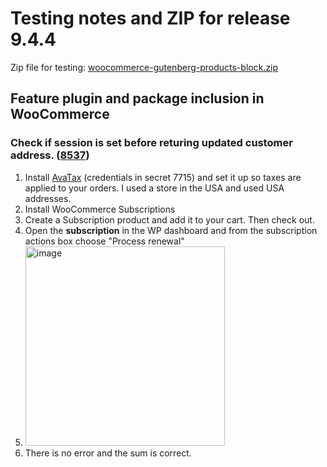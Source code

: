 # Testing notes and ZIP for release 9.4.4

Zip file for testing: [woocommerce-gutenberg-products-block.zip](https://github.com/woocommerce/woocommerce-blocks/files/10841444/woocommerce-gutenberg-products-block.zip)

## Feature plugin and package inclusion in WooCommerce

### Check if session is set before returing updated customer address. ([8537](https://github.com/woocommerce/woocommerce-blocks/pull/8537))

1. Install [AvaTax](https://woocommerce.com/products/woocommerce-avatax/) (credentials in secret 7715) and set it up so taxes are applied to your orders. I used a store in the USA and used USA addresses.
2. Install WooCommerce Subscriptions
3. Create a Subscription product and add it to your cart. Then check out.
4. Open the **subscription** in the WP dashboard and from the subscription actions box choose "Process renewal"
5. <img width="319" alt="image" src="https://user-images.githubusercontent.com/5656702/219742801-c2d87718-ddad-4622-a2b2-b9f7eb3befdf.png">
6. There is no error and the sum is correct.

